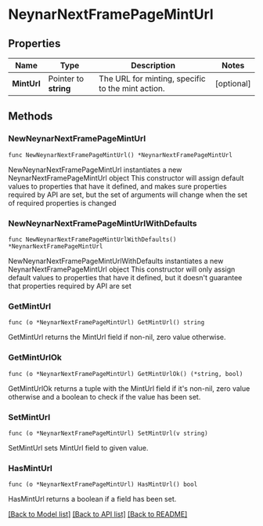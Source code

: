 # NeynarNextFramePageMintUrl

## Properties

Name | Type | Description | Notes
------------ | ------------- | ------------- | -------------
**MintUrl** | Pointer to **string** | The URL for minting, specific to the mint action. | [optional] 

## Methods

### NewNeynarNextFramePageMintUrl

`func NewNeynarNextFramePageMintUrl() *NeynarNextFramePageMintUrl`

NewNeynarNextFramePageMintUrl instantiates a new NeynarNextFramePageMintUrl object
This constructor will assign default values to properties that have it defined,
and makes sure properties required by API are set, but the set of arguments
will change when the set of required properties is changed

### NewNeynarNextFramePageMintUrlWithDefaults

`func NewNeynarNextFramePageMintUrlWithDefaults() *NeynarNextFramePageMintUrl`

NewNeynarNextFramePageMintUrlWithDefaults instantiates a new NeynarNextFramePageMintUrl object
This constructor will only assign default values to properties that have it defined,
but it doesn't guarantee that properties required by API are set

### GetMintUrl

`func (o *NeynarNextFramePageMintUrl) GetMintUrl() string`

GetMintUrl returns the MintUrl field if non-nil, zero value otherwise.

### GetMintUrlOk

`func (o *NeynarNextFramePageMintUrl) GetMintUrlOk() (*string, bool)`

GetMintUrlOk returns a tuple with the MintUrl field if it's non-nil, zero value otherwise
and a boolean to check if the value has been set.

### SetMintUrl

`func (o *NeynarNextFramePageMintUrl) SetMintUrl(v string)`

SetMintUrl sets MintUrl field to given value.

### HasMintUrl

`func (o *NeynarNextFramePageMintUrl) HasMintUrl() bool`

HasMintUrl returns a boolean if a field has been set.


[[Back to Model list]](../README.md#documentation-for-models) [[Back to API list]](../README.md#documentation-for-api-endpoints) [[Back to README]](../README.md)


